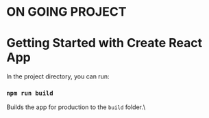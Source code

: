 # ON GOING PROJECT
# Getting Started with Create React App




In the project directory, you can run:


### `npm run build`

Builds the app for production to the `build` folder.\

